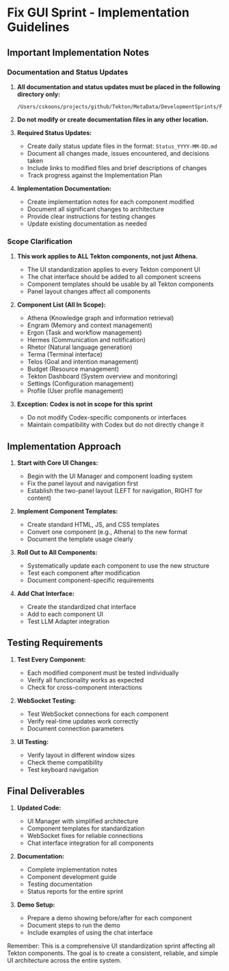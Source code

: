 # Fix GUI Sprint - Implementation Guidelines

## Important Implementation Notes

### Documentation and Status Updates

1. **All documentation and status updates must be placed in the following directory only:**
   ```
   /Users/cskoons/projects/github/Tekton/MetaData/DevelopmentSprints/Fix_GUI_Sprint/
   ```

2. **Do not modify or create documentation files in any other location.**

3. **Required Status Updates:**
   - Create daily status update files in the format: `Status_YYYY-MM-DD.md`
   - Document all changes made, issues encountered, and decisions taken
   - Include links to modified files and brief descriptions of changes
   - Track progress against the Implementation Plan

4. **Implementation Documentation:**
   - Create implementation notes for each component modified
   - Document all significant changes to architecture
   - Provide clear instructions for testing changes
   - Update existing documentation as needed

### Scope Clarification

1. **This work applies to ALL Tekton components, not just Athena.**
   - The UI standardization applies to every Tekton component UI
   - The chat interface should be added to all component screens
   - Component templates should be usable by all Tekton components
   - Panel layout changes affect all components

2. **Component List (All In Scope):**
   - Athena (Knowledge graph and information retrieval)
   - Engram (Memory and context management)
   - Ergon (Task and workflow management)
   - Hermes (Communication and notification)
   - Rhetor (Natural language generation)
   - Terma (Terminal interface)
   - Telos (Goal and intention management)
   - Budget (Resource management)
   - Tekton Dashboard (System overview and monitoring)
   - Settings (Configuration management)
   - Profile (User profile management)

3. **Exception: Codex is not in scope for this sprint**
   - Do not modify Codex-specific components or interfaces
   - Maintain compatibility with Codex but do not directly change it

## Implementation Approach

1. **Start with Core UI Changes:**
   - Begin with the UI Manager and component loading system
   - Fix the panel layout and navigation first
   - Establish the two-panel layout (LEFT for navigation, RIGHT for content)

2. **Implement Component Templates:**
   - Create standard HTML, JS, and CSS templates
   - Convert one component (e.g., Athena) to the new format
   - Document the template usage clearly

3. **Roll Out to All Components:**
   - Systematically update each component to use the new structure
   - Test each component after modification
   - Document component-specific requirements

4. **Add Chat Interface:**
   - Create the standardized chat interface
   - Add to each component UI
   - Test LLM Adapter integration

## Testing Requirements

1. **Test Every Component:**
   - Each modified component must be tested individually
   - Verify all functionality works as expected
   - Check for cross-component interactions

2. **WebSocket Testing:**
   - Test WebSocket connections for each component
   - Verify real-time updates work correctly
   - Document connection parameters

3. **UI Testing:**
   - Verify layout in different window sizes
   - Check theme compatibility
   - Test keyboard navigation

## Final Deliverables

1. **Updated Code:**
   - UI Manager with simplified architecture
   - Component templates for standardization
   - WebSocket fixes for reliable connections
   - Chat interface integration for all components

2. **Documentation:**
   - Complete implementation notes
   - Component development guide
   - Testing documentation
   - Status reports for the entire sprint

3. **Demo Setup:**
   - Prepare a demo showing before/after for each component
   - Document steps to run the demo
   - Include examples of using the chat interface

Remember: This is a comprehensive UI standardization sprint affecting all Tekton components. The goal is to create a consistent, reliable, and simple UI architecture across the entire system.